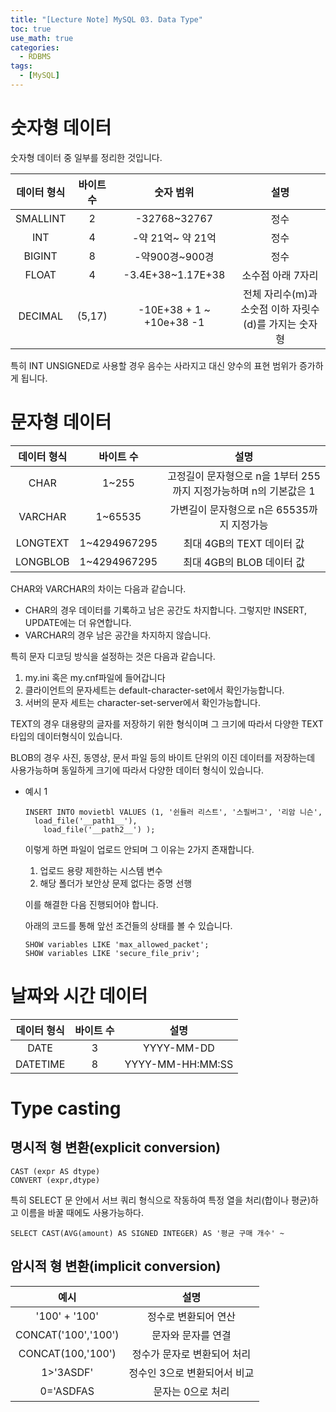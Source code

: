 ```yaml
---
title: "[Lecture Note] MySQL 03. Data Type"
toc: true
use_math: true
categories:
  - RDBMS
tags:
  - [MySQL]
---
```


# 숫자형 데이터

숫자형 데이터 중 일부를 정리한 것입니다.

|데이터 형식|바이트 수|숫자 범위|설명|
|:---:|:---:|:---:|:---:|
|SMALLINT|2|-32768~32767|정수|
|INT|4|-약 21억~ 약 21억|정수|
|BIGINT|8|-약900경~900경|정수|
|FLOAT|4|-3.4E+38~1.17E+38|소수점 아래 7자리|
|DECIMAL|(5,17)|-10E+38 + 1 ~ +10e+38 -1 |전체 자리수(m)과 소숫점 이하 자릿수(d)를 가지는 숫자형|

특히 INT UNSIGNED로 사용할 경우 음수는 사라지고 대신 양수의 표현 범위가 증가하게 됩니다.

# 문자형 데이터 


|데이터 형식|바이트 수|설명|
|:---:|:---:|:---:|
|CHAR|1~255|고정길이 문자형으로 n을 1부터 255까지 지정가능하며 n의 기본값은 1|
|VARCHAR|1~65535|가변길이 문자형으로 n은 65535까지 지정가능|
|LONGTEXT|1~4294967295|최대 4GB의 TEXT 데이터 값|
|LONGBLOB|1~4294967295|최대 4GB의 BLOB 데이터 값|

CHAR와 VARCHAR의 차이는 다음과 같습니다.

- CHAR의 경우 데이터를 기록하고 남은 공간도 차지합니다. 그렇지만 INSERT, UPDATE에는 더 유연합니다.
- VARCHAR의 경우 남은 공간을 차지하지 않습니다.

특히 문자 디코딩 방식을 설정하는 것은 다음과 같습니다.
1. my.ini 혹은 my.cnf파일에 들어갑니다
2. 클라이언트의 문자세트는 default-character-set에서 확인가능합니다.
3. 서버의 문자 세트는 character-set-server에서 확인가능합니다. 


TEXT의 경우 대용량의 글자를 저장하기 위한 형식이며 그 크기에 따라서 다양한 TEXT 타입의 데이터형식이 있습니다.

BLOB의 경우 사진, 동영상, 문서 파일 등의 바이트 단위의 이진 데이터를 저장하는데 사용가능하며 동일하게 크기에 따라서 다양한 데이터 형식이 있습니다.

- 예시 1
  ```
  INSERT INTO movietbl VALUES (1, '쉰들러 리스트', '스필버그', '리암 니슨', 
    load_file('__path1__'),
      load_file('__path2__') );
  ```
  이렇게 하면 파일이 업로드 안되며 그 이유는 2가지 존재합니다.

  1. 업로드 용량 제한하는 시스템 변수 
  2. 해당 폴더가 보안상 문제 없다는 증명 선행

  이를 해결한 다음 진행되어야 합니다.

  아래의 코드를 통해 앞선 조건들의 상태를 볼 수 있습니다.
  ```
  SHOW variables LIKE 'max_allowed_packet';
  SHOW variables LIKE 'secure_file_priv';
  ```



# 날짜와 시간 데이터

|데이터 형식|바이트 수|설명|
|:---:|:---:|:---:|
|DATE|3|YYYY-MM-DD|
|DATETIME|8|YYYY-MM-HH:MM:SS|


# Type casting

## 명시적 형 변환(explicit conversion)

```
CAST (expr AS dtype)
CONVERT (expr,dtype)
```

특히 SELECT 문 안에서 서브 쿼리 형식으로 작동하여 특정 열을 처리(합이나 평균)하고 이름을 바꿀 때에도 사용가능하다.

```
SELECT CAST(AVG(amount) AS SIGNED INTEGER) AS '평균 구매 개수' ~
```

## 암시적 형 변환(implicit conversion)

|예시|설명|
|:---:|:---:|
|'100' + '100'| 정수로 변환되어 연산|
|CONCAT('100','100') | 문자와 문자를 연결|
|CONCAT(100,'100')|정수가 문자로 변환되어 처리|
|1>'3ASDF'|정수인 3으로 변환되어서 비교|
|0='ASDFAS|문자는 0으로 처리|

